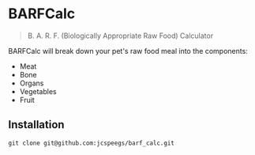 # BARFCalc
> B. A. R. F. (Biologically Appropriate Raw Food) Calculator

BARFCalc will break down your pet's raw food meal into the components:
* Meat
* Bone
* Organs
* Vegetables
* Fruit

## Installation
```shell
git clone git@github.com:jcspeegs/barf_calc.git
```
